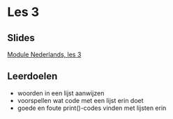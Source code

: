 # Les 3

## Slides

[Module Nederlands, les 3](https://slides.com/vhto/nederlands3)

## Leerdoelen

* woorden in een lijst aanwijzen
* voorspellen wat code met een lijst erin doet
* goede en foute print\(\)-codes vinden met lijsten erin

